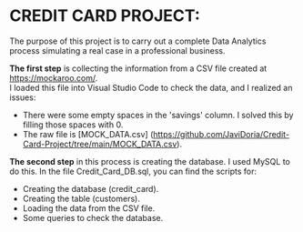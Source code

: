 # CREDIT CARD PROJECT:
The purpose of this project is to carry out a complete Data Analytics process simulating a real case in a professional business.  

**The first step** is collecting the information from a CSV file created at https://mockaroo.com/.  
I loaded this file into Visual Studio Code to check the data, and I realized an issues:  
  * There were some empty spaces in the 'savings' column. I solved this by filling those spaces with 0.
  * The raw file is [MOCK_DATA.csv] (https://github.com/JaviDoria/Credit-Card-Project/tree/main/MOCK_DATA.csv).

__The second step__ in this process is creating the database. I used MySQL to do this.
In the file Credit_Card_DB.sql, you can find the scripts for:

  * Creating the database (credit_card).
  * Creating the table (customers).
  * Loading the data from the CSV file.
  * Some queries to check the database.
